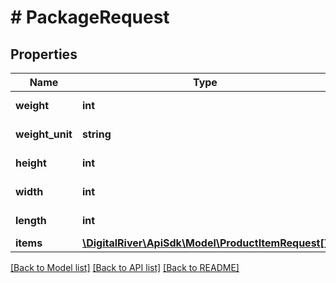 # # PackageRequest

## Properties

Name | Type | Description | Notes
------------ | ------------- | ------------- | -------------
**weight** | **int** | The box’s weight. |
**weight_unit** | **string** | The box’s weight unit. |
**height** | **int** | The box’s height. | [optional]
**width** | **int** | The box’s width. | [optional]
**length** | **int** | The box’s length. | [optional]
**items** | [**\DigitalRiver\ApiSdk\Model\ProductItemRequest[]**](ProductItemRequest.md) |  |

[[Back to Model list]](../../README.md#models) [[Back to API list]](../../README.md#endpoints) [[Back to README]](../../README.md)
